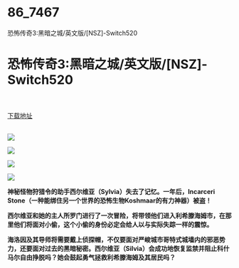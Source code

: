 # 86_7467
恐怖传奇3:黑暗之城/英文版/[NSZ]-Switch520
# 恐怖传奇3:黑暗之城/英文版/[NSZ]-Switch520
 <br/></br>
[下载地址](https://www.switch520.cc/article/7467 "下载地址")
<br/></br>

<p><span><strong><img src="https://www.switch520.cc/muke_img/upload_art_editor_20201124-1_7356feed3651ea2251db360f75948aae.jpg"></strong></span></p>
<p><span><strong><img src="https://www.switch520.cc/muke_img/upload_art_editor_20201124-1_2df9954d387d4be46964722614d979cc.jpg"></strong></span></p>
<p><span><strong><img src="https://www.switch520.cc/muke_img/upload_art_editor_20201124-1_90a78a0912cafdb10fc0df3a25ea5130.jpg"></strong></span></p>
<p><span><strong><img src="https://www.switch520.cc/muke_img/upload_art_editor_20201124-1_aad7f2500511bbd75abd2086154f65c6.jpg"></strong></span></p>
<p></p>
<p><span><strong>神秘怪物狩猎令的助手西尔维亚（Sylvia）失去了记忆。一年后，Incarceri Stone（一种能绑住另一个世界的恐怖生物Koshmaar的有力神器）被盗！</strong></span></p>
<p><span><strong>西尔维亚和她的主人所罗门进行了一次冒险，将带领他们进入利希滕海姆市，在那里他们将面对小偷，这个小偷的身份必定会给人以与实际失踪一样的震惊。</strong></span></p>
<p></p>
<p><span><strong>海洛因及其导师将需要戴上侦探帽，不仅要面对严峻城市哥特式城墙内的邪恶势力，还要面对过去的黑暗秘密。西尔维亚（Silvia）会成功地恢复监禁并阻止科什马尔自由挣脱吗？她会鼓起勇气拯救利希滕海姆及其居民吗？</strong></span></p>
<p></p>
